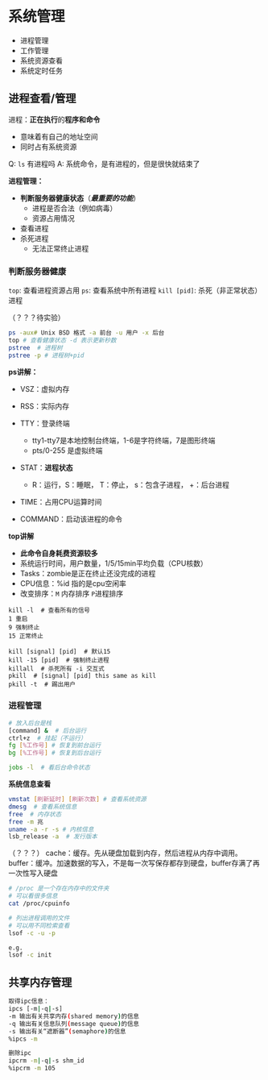 # 系统管理
- 进程管理
- 工作管理
- 系统资源查看
- 系统定时任务

## 进程查看/管理
进程：**正在执行**的**程序和命令**
- 意味着有自己的地址空间
- 同时占有系统资源

Q: ``ls`` 有进程吗
A: 系统命令，是有进程的，但是很快就结束了

**进程管理：**
- **判断服务器健康状态**（***最重要的功能***）
	- 进程是否合法（例如病毒）
	- 资源占用情况
- 查看进程
- 杀死进程
	- 无法正常终止进程

### 判断服务器健康
``top``: 查看进程资源占用
``ps``: 查看系统中所有进程
``kill [pid]``: 杀死（非正常状态）进程

（？？？待实验）
```bash
ps -aux# Unix BSD 格式 -a 前台 -u 用户 -x 后台
top # 查看健康状态 -d 表示更新秒数
pstree  # 进程树 
pstree -p # 进程树+pid
```
**ps讲解：**
- VSZ：虚拟内存
- RSS：实际内存
- TTY：登录终端
	- tty1-tty7是本地控制台终端，1-6是字符终端，7是图形终端
	- pts/0-255 是虚拟终端

- STAT：**进程状态**
	- R：运行，S：睡眠， T：停止， s：包含子进程， +：后台进程
- TIME：占用CPU运算时间
- COMMAND：启动该进程的命令 

**top讲解**
- **此命令自身耗费资源较多**
- 系统运行时间，用户数量，1/5/15min平均负载（CPU核数）
- Tasks：zombie是正在终止还没完成的进程
- CPU信息：%id 指的是cpu空闲率
- 改变排序：``M`` 内存排序 ``P``进程排序

```
kill -l  # 查看所有的信号
1 重启
9 强制终止
15 正常终止

kill [signal] [pid]  # 默认15
kill -15 [pid]  # 强制终止进程
killall  # 杀死所有 -i 交互式
pkill  # [signal] [pid] this same as kill
pkill -t  # 踢出用户 
```

### 进程管理
```bash
# 放入后台是栈
[command] &  # 后台运行
ctrl+z  # 挂起（不运行） 
fg [%工作号] # 恢复到前台运行
bg [%工作号] # 恢复到后台运行

jobs -l  # 看后台命令状态
```

**系统信息查看**
```bash
vmstat [刷新延时] [刷新次数] # 查看系统资源
dmesg  # 查看系统信息
free  # 内存状态
free -m 兆
uname -a -r -s # 内核信息
lsb_release -a  # 发行版本
```
（？？？）
cache：缓存。先从硬盘加载到内存，然后进程从内存中调用。
buffer：缓冲。加速数据的写入，不是每一次写保存都存到硬盘，buffer存满了再一次性写入硬盘

```bash
# /proc 是一个存在内存中的文件夹
# 可以看很多信息
cat /proc/cpuinfo
```

```bash
# 列出进程调用的文件
# 可以用不同检索查看
lsof -c -u -p

e.g.
lsof -c init
```

## 共享内存管理
```bash
取得ipc信息：
ipcs [-m|-q|-s]
-m 输出有关共享内存(shared memory)的信息
-q 输出有关信息队列(message queue)的信息
-s 输出有关“遮断器”(semaphore)的信息
%ipcs -m

删除ipc
ipcrm -m|-q|-s shm_id
%ipcrm -m 105
```